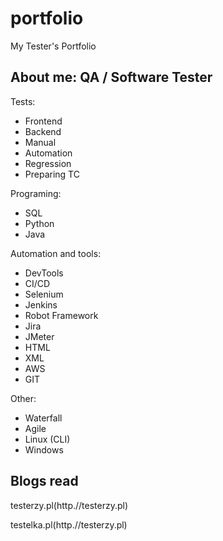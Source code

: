 # portfolio
My Tester's Portfolio
## About me: QA / Software Tester
Tests:
- Frontend
- Backend
- Manual
- Automation
- Regression
- Preparing TC

Programing:
- SQL
- Python
- Java

Automation and tools:
- DevTools
- CI/CD
- Selenium
- Jenkins
- Robot Framework
- Jira
- JMeter
- HTML
- XML
- AWS
- GIT

Other:
- Waterfall
- Agile
- Linux (CLI)
- Windows

## Blogs read
testerzy.pl(http.//testerzy.pl)

testelka.pl(http.//testerzy.pl)
